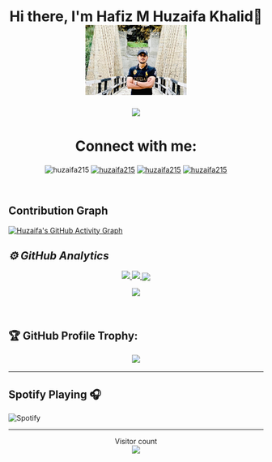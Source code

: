 <body>
<h1 align="center"> Hi there, I'm Hafiz M Huzaifa Khalid👋 <a href="#"><div align="center"><img src="https://github.com/huzaifa215/huzaifa215/blob/main/WhatsApp%20Image%202021-09-01%20at%204.08.14%20PM.jpeg" width='200'/></div></a> </h1>
<p align="center">
  <a href="https://github.com/huzaifa215"><img src="https://readme-typing-svg.herokuapp.com?lines=Computer+Science+Student;Flutter+APP+Developer;Currently+working+on+DS%20|%20DW%20|%20ML;Always%20learning%20new%20Technology&center=true&width=500&height=50"></a>
</p>
<h1 align="center"> Connect with me: </h1>
<p align="center"
<a href="https://twitter.com/Huzaifa35332877" target="blank"><img align="center" src="https://cdn.jsdelivr.net/npm/simple-icons@3.0.1/icons/twitter.svg" alt="huzaifa215" height="30" width="40" /></a>
<a href="https://www.linkedin.com/in/hafiz-m-huzaifa-khalid-69048b1b5/" target="blank"><img align="center" src="https://cdn.jsdelivr.net/npm/simple-icons@3.0.1/icons/linkedin.svg" alt="huzaifa215" height="30" width="40" /></a>
<a href="https://stackoverflow.com/users/13626389/huzaifa-khalid" target="blank"><img align="center" src="https://cdn.jsdelivr.net/npm/simple-icons@3.0.1/icons/stackoverflow.svg" alt="huzaifa215" height="30" width="40" /></a>
<a href="https://www.instagram.com/huzaifakhalid419/" target="blank"><img align="center" src="https://cdn.jsdelivr.net/npm/simple-icons@3.0.1/icons/instagram.svg" alt="huzaifa215" height="30" width="40" /></a>
</p>
<br>

## Contribution Graph

[![Huzaifa's GitHub Activity Graph](https://activity-graph.herokuapp.com/graph?username=huzaifa215&theme=xcode)](https://github.com/huzaifa215)

<h2><i>⚙️ GitHub Analytics</i></h2>
<p align="center">
  <a href="https://github.com/huzaifa215"><span>
    <img height="180em" src="https://github-readme-stats.vercel.app/api?username=huzaifa215&count_private=true&show_icons=true&theme=radical&&include_all_commits=true"/>
    <img height="180em" src="https://github-readme-stats-eight-theta.vercel.app/api/top-langs/?username=huzaifa215&hide=html,css,javascript,scss&layout=compact&langs_count=8&theme=radical"/>
    <img align="center" src="https://github-profile-summary-cards.vercel.app/api/cards/profile-details?username=huzaifa215&theme=dracula" />
    </span></a>
</p>

<p align="center">
  <img width="80%" src="https://github-readme-streak-stats.herokuapp.com/?user=huzaifa215&theme=radical&show_icons=true&locale=en&layout=demo&hide_border=true" />
</p>
<br/>
<h2 align="centre">🏆 GitHub Profile Trophy:</h2>
<p align="center">
<a href="https://github.com/huzaifa215">
  <img width=700 src="https://github-profile-trophy.vercel.app/?username=huzaifa215&column=8&theme=onedark&no-frame=true&no-bg=true"/>
</a>
</p>
<hr>
<h2>Spotify Playing 🎧</h2>

![Spotify](https://novatorem.vercel.app/api/spotify)

<hr>
<p align="center"> 
  Visitor count<br>
  <img src="https://profile-counter.glitch.me/huzaifa215/count.svg" />
</p>
</body>
